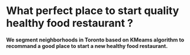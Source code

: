 # What perfect place to start quality healthy food restaurant ?
#### We segment neighborhoods in Toronto based on KMeams algorithm to recommand a good place to start a new healthy food restaurant.
